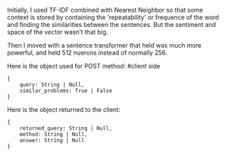 Initially, I used TF-IDF combined with Nearest Neighbor so that some context is stored by containing the 'repeatability' or frequence of the word and finding the similarities between the sentences. But the sentiment and space of the vector wasn't that big.

Then I moved with a sentence transformer that held was much more powerful, and held 512 nuerons instead of normally 256.

Here is the object used for POST method: #client side
```
{
    query: String | Null,
    similar_problems: True | False
}
```

Here is the object returned to the client: 
```
{
    returned_query: String | Null,
    method: String | Null, 
    answer: String | Null
}
```
